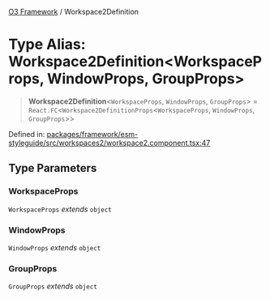 [O3 Framework](../API.md) / Workspace2Definition

# Type Alias: Workspace2Definition\<WorkspaceProps, WindowProps, GroupProps\>

> **Workspace2Definition**\<`WorkspaceProps`, `WindowProps`, `GroupProps`\> = `React.FC`\<`Workspace2DefinitionProps`\<`WorkspaceProps`, `WindowProps`, `GroupProps`\>\>

Defined in: [packages/framework/esm-styleguide/src/workspaces2/workspace2.component.tsx:47](https://github.com/openmrs/openmrs-esm-core/blob/main/packages/framework/esm-styleguide/src/workspaces2/workspace2.component.tsx#L47)

## Type Parameters

### WorkspaceProps

`WorkspaceProps` *extends* `object`

### WindowProps

`WindowProps` *extends* `object`

### GroupProps

`GroupProps` *extends* `object`

